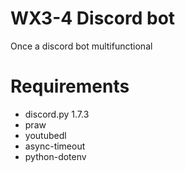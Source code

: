 # WX3-4 Discord bot
Once a discord bot multifunctional

# Requirements
- discord.py 1.7.3
- praw
- youtubedl
- async-timeout
- python-dotenv

